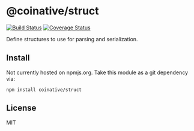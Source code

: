 # @coinative/struct

[![Build Status](https://travis-ci.org/coinative/struct.svg?branch=master)](https://travis-ci.org/coinative/struct) [![Coverage Status](https://img.shields.io/coveralls/coinative/struct.svg)](https://coveralls.io/r/coinative/struct?branch=master)

Define structures to use for parsing and serialization.

## Install

Not currently hosted on npmjs.org. Take this module as a git dependency via:

```
npm install coinative/struct
```

## License

MIT
